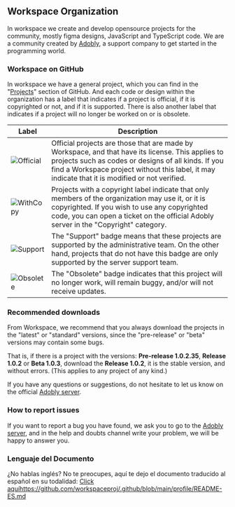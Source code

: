 ## Workspace Organization

In workspace we create and develop opensource projects for the community, mostly figma designs, JavaScript and TypeScript code. We are a community created by [Adobly](https://adobly.github.io/discord), a support company to get started in the programming world.

### Workspace on GitHub

In workspace we have a general project, which you can find in the "[Projects](https://github.com/orgs/workspaceproj/projects)" section of GitHub. And each code or design within the organization has a label that indicates if a project is official, if it is copyrighted or not, and if it is supported. There is also another label that indicates if a project will no longer be worked on or is obsolete.

| Label | Description |
| ----- | ----------- |
| ![Official](https://img.shields.io/badge/Official%20Project-DC2626) | Official projects are those that are made by Workspace, and that have its license. This applies to projects such as codes or designs of all kinds. If you find a Workspace project without this label, it may indicate that it is modified or not verified. |
| ![WithCopy](https://img.shields.io/badge/Copyright-16A34A) | Projects with a copyright label indicate that only members of the organization may use it, or it is copyrighted. If you wish to use any copyrighted code, you can open a ticket on the official Adobly server in the "Copyright" category. | 
| ![Support](https://img.shields.io/badge/Support-F59E0B) | The "Support" badge means that these projects are supported by the administrative team. On the other hand, projects that do not have this badge are only supported by the server support team. | 
| ![Obsolete](https://img.shields.io/badge/Obsolete-64748B) | The "Obsolete" badge indicates that this project will no longer work, will remain buggy, and/or will not receive updates. |

### Recommended downloads
From Workspace, we recommend that you always download the projects in the "latest" or "standard" versions, since the "pre-release" or "beta" versions may contain some bugs.  

That is, if there is a project with the versions: **Pre-release 1.0.2.35**, **Release 1.0.2** or **Beta 1.0.3**, download the **Release 1.0.2**, it is the stable version, and without errors. (This applies to any project of any kind.)  

If you have any questions or suggestions, do not hesitate to let us know on the official [Adobly server](https://adobly.github.io/discord).

### How to report issues
If you want to report a bug you have found, we ask you to go to the [Adobly server](https://adobly.github.io/discord), and in the help and doubts channel write your problem, we will be happy to answer you.

### Lenguaje del Documento

¿No hablas inglés? No te preocupes, aquí te dejo el documento traducido al español en su todalidad: [Click aquí](https://github.com/workspaceproj/.github/blob/main/profile/README-ES.md)https://github.com/workspaceproj/.github/blob/main/profile/README-ES.md
